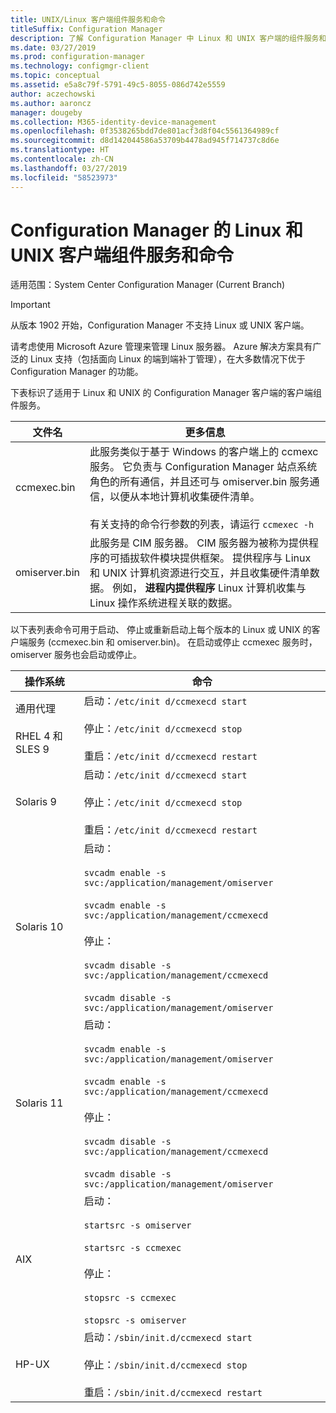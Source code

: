 ```yaml
---
title: UNIX/Linux 客户端组件服务和命令
titleSuffix: Configuration Manager
description: 了解 Configuration Manager 中 Linux 和 UNIX 客户端的组件服务和命令。
ms.date: 03/27/2019
ms.prod: configuration-manager
ms.technology: configmgr-client
ms.topic: conceptual
ms.assetid: e5a8c79f-5791-49c5-8055-086d742e5559
author: aczechowski
ms.author: aaroncz
manager: dougeby
ms.collection: M365-identity-device-management
ms.openlocfilehash: 0f3538265bdd7de801acf3d8f04c5561364989cf
ms.sourcegitcommit: d8d142044586a53709b4478ad945f714737c8d6e
ms.translationtype: HT
ms.contentlocale: zh-CN
ms.lasthandoff: 03/27/2019
ms.locfileid: "58523973"
---
```

# <a name="linux-and-unix-clients-component-services-and-commands-for-configuration-manager"></a>Configuration Manager 的 Linux 和 UNIX 客户端组件服务和命令

适用范围：System Center Configuration Manager (Current Branch)

> [!Important]  
> 从版本 1902 开始，Configuration Manager 不支持 Linux 或 UNIX 客户端。 
> 
> 请考虑使用 Microsoft Azure 管理来管理 Linux 服务器。 Azure 解决方案具有广泛的 Linux 支持（包括面向 Linux 的端到端补丁管理），在大多数情况下优于 Configuration Manager 的功能。


 下表标识了适用于 Linux 和 UNIX 的 Configuration Manager 客户端的客户端组件服务。  

|文件名|更多信息|  
|---------------|----------------------|  
|ccmexec.bin|此服务类似于基于 Windows 的客户端上的 ccmexc 服务。 它负责与 Configuration Manager 站点系统角色的所有通信，并且还可与 omiserver.bin 服务通信，以便从本地计算机收集硬件清单。<br /><br /> 有关支持的命令行参数的列表，请运行 `ccmexec -h`|  
|omiserver.bin|此服务是 CIM 服务器。 CIM 服务器为被称为提供程序的可插拔软件模块提供框架。 提供程序与 Linux 和 UNIX 计算机资源进行交互，并且收集硬件清单数据。 例如， **进程内提供程序** Linux 计算机收集与 Linux 操作系统进程关联的数据。|  

 以下表列表命令可用于启动、 停止或重新启动上每个版本的 Linux 或 UNIX 的客户端服务 (ccmexec.bin 和 omiserver.bin)。 在启动或停止 ccmexec 服务时，omiserver 服务也会启动或停止。  

|操作系统|命令|  
|----------------------|--------------|  
|通用代理<br /><br /> RHEL 4 和 SLES 9|启动：`/etc/init d/ccmexecd start`<br /><br /> 停止：`/etc/init d/ccmexecd stop`<br /><br /> 重启：`/etc/init d/ccmexecd restart`|  
|Solaris 9|启动：`/etc/init d/ccmexecd start`<br /><br /> 停止：`/etc/init d/ccmexecd stop`<br /><br /> 重启：`/etc/init d/ccmexecd restart`|  
|Solaris 10|启动：<br /><br /> `svcadm enable -s svc:/application/management/omiserver`<br /><br /> `svcadm enable -s svc:/application/management/ccmexecd`<br /><br /> 停止：<br /><br /> `svcadm disable -s svc:/application/management/ccmexecd`<br /><br /> `svcadm disable -s svc:/application/management/omiserver`|  
|Solaris 11|启动：<br /><br /> `svcadm enable -s svc:/application/management/omiserver`<br /><br /> `svcadm enable -s svc:/application/management/ccmexecd`<br /><br /> 停止：<br /><br /> `svcadm disable -s svc:/application/management/ccmexecd`<br /><br /> `svcadm disable -s svc:/application/management/omiserver`|  
|AIX|启动：<br /><br /> `startsrc -s omiserver`<br /><br /> `startsrc -s ccmexec`<br /><br /> 停止：<br /><br /> `stopsrc -s ccmexec`<br /><br /> `stopsrc -s omiserver`|  
|HP-UX|启动：`/sbin/init.d/ccmexecd start`<br /><br /> 停止：`/sbin/init.d/ccmexecd stop`<br /><br /> 重启：`/sbin/init.d/ccmexecd restart`|  
